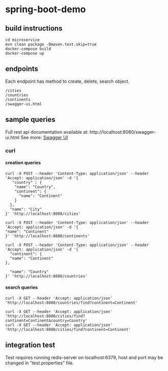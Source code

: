 # spring-boot-demo

## build instructions

```
cd microservice
mvn clean package -Dmaven.test.skip=true 
docker-compose build
docker-compose up
```

## endpoints

Each endpoint has method to create, delete, search object.

```
/cities
/countries
/continents
/swagger-ui.html
```

## sample queries

Full rest api documentation available at: http://localhost:8080/swagger-ui.html
See more: [Swagger UI](https://swagger.io/swagger-ui/)

### curl
#### creation queries 
```
curl -X POST --header 'Content-Type: application/json' --header 'Accept: application/json' -d '{
   "country" : {
    "name": "Country",
    "continent": {
      "name": "Continent"
    }
  },
  "name": "City"
}' 'http://localhost:8080/cities'

curl -X POST --header 'Content-Type: application/json' --header 'Accept: application/json' -d '{
"name": "Continent"
}' 'http://localhost:8080/continents'

curl -X POST --header 'Content-Type: application/json' --header 'Accept: application/json' -d '{
  "continent": {
  "name": "Continent"
},

  "name": "Country"
}' 'http://localhost:8080/countries'
```
#### search queries
```
curl -X GET --header 'Accept: application/json' 'http://localhost:8080/countries/find?continent=Continent'

curl -X GET --header 'Accept: application/json' 'http://localhost:8080/cities/find?continent=Continent&country=Country'
curl -X GET --header 'Accept: application/json' 'http://localhost:8080/cities/find?continent=Continent'
```
## integration test

Test requires running redis-server on localhost:6379, host and port may be changed in "test.properties" file.


